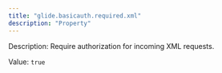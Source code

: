 ```yaml
---
title: "glide.basicauth.required.xml"
description: "Property"
---
```


Description: Require authorization for incoming XML requests.

Value: `true`